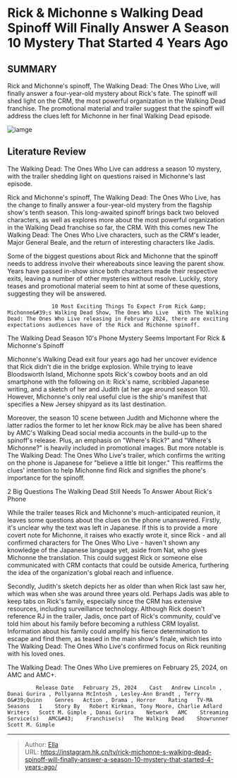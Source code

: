 # Rick &amp; Michonne s Walking Dead Spinoff Will Finally Answer A Season 10 Mystery That Started 4 Years Ago


## SUMMARY 



  Rick and Michonne&#39;s spinoff, The Walking Dead: The Ones Who Live, will finally answer a four-year-old mystery about Rick&#39;s fate.   The spinoff will shed light on the CRM, the most powerful organization in the Walking Dead franchise.   The promotional material and trailer suggest that the spinoff will address the clues left for Michonne in her final Walking Dead episode.  

![iamge](https://static1.srcdn.com/wordpress/wp-content/uploads/2024/01/danai-gurira-as-michonne-andrew-lincoln-as-rick-grimes-from-the-walking-dead-the-ones-who-live.jpg)

## Literature Review
The Walking Dead: The Ones Who Live can address a season 10 mystery, with the trailer shedding light on questions raised in Michonne&#39;s last episode.




Rick and Michonne&#39;s spinoff, The Walking Dead: The Ones Who Live, has the change to finally answer a four-year-old mystery from the flagship show&#39;s tenth season. This long-awaited spinoff brings back two beloved characters, as well as explores more about the most powerful organization in the Walking Dead franchise so far, the CRM. With this comes new The Walking Dead: The Ones Who Live characters, such as the CRM&#39;s leader, Major General Beale, and the return of interesting characters like Jadis.




Some of the biggest questions about Rick and Michonne that the spinoff needs to address involve their whereabouts since leaving the parent show. Years have passed in-show since both characters made their respective exits, leaving a number of other mysteries without resolve. Luckily, story teases and promotional material seem to hint at some of these questions, suggesting they will be answered.

                  10 Most Exciting Things To Expect From Rick &amp; Michonne&#39;s Walking Dead Show, The Ones Who Live   With The Walking Dead: The Ones Who Live releasing in February 2024, there are exciting expectations audiences have of the Rick and Michonne spinoff.    


 The Walking Dead Season 10&#39;s Phone Mystery Seems Important For Rick &amp; Michonne&#39;s Spinoff 
          

Michonne&#39;s Walking Dead exit four years ago had her uncover evidence that Rick didn&#39;t die in the bridge explosion. While trying to leave Bloodsworth Island, Michonne spots Rick&#39;s cowboy boots and an old smartphone with the following on it: Rick&#39;s name, scribbled Japanese writing, and a sketch of her and Judith (at her age around season 10). However, Michonne&#39;s only real useful clue is the ship&#39;s manifest that specifies a New Jersey shipyard as its last destination.




Moreover, the season 10 scene between Judith and Michonne where the latter radios the former to let her know Rick may be alive has been shared by AMC&#39;s Walking Dead social media accounts in the build-up to the spinoff&#39;s release. Plus, an emphasis on &#34;Where&#39;s Rick?&#34; and &#34;Where&#39;s Michonne?&#34; is heavily included in promotional images. But more notable is The Walking Dead: The Ones Who Live&#39;s trailer, which confirms the writing on the phone is Japanese for &#34;believe a little bit longer.&#34; This reaffirms the clues&#39; intention to help Michonne find Rick and signifies the phone&#39;s importance for the spinoff.


 



 2 Big Questions The Walking Dead Still Needs To Answer About Rick&#39;s Phone 
         




While the trailer teases Rick and Michonne&#39;s much-anticipated reunion, it leaves some questions about the clues on the phone unanswered. Firstly, it&#39;s unclear why the text was left in Japanese. If this is to provide a more covert note for Michonne, it raises who exactly wrote it, since Rick - and all confirmed characters for The Ones Who Live - haven&#39;t shown any knowledge of the Japanese language yet, aside from Nat, who gives Michonne the translation. This could suggest Rick or someone else communicated with CRM contacts that could be outside America, furthering the idea of the organization&#39;s global reach and influence.

Secondly, Judith&#39;s sketch depicts her as older than when Rick last saw her, which was when she was around three years old. Perhaps Jadis was able to keep tabs on Rick&#39;s family, especially since the CRM has extensive resources, including surveillance technology. Although Rick doesn&#39;t reference RJ in the trailer, Jadis, once part of Rick&#39;s community, could&#39;ve told him about his family before becoming a ruthless CRM loyalist. Information about his family could amplify his fierce determination to escape and find them, as teased in the main show&#39;s finale, which ties into The Walking Dead: The Ones Who Live&#39;s confirmed focus on Rick reuniting with his loved ones.






The Walking Dead: The Ones Who Live premieres on February 25, 2024, on AMC and AMC&#43;.




             Release Date   February 25, 2024    Cast   Andrew Lincoln , Danai Gurira , Pollyanna McIntosh , Lesley-Ann Brandt , Terry O&#39;Quinn    Genres   Action , Drama , Horror    Rating   TV-MA    Seasons   1    Story By   Robert Kirkman, Tony Moore, Charlie Adlard    Writers   Scott M. Gimple , Danai Gurira    Network   AMC    Streaming Service(s)   AMC&#43;    Franchise(s)   The Walking Dead    Showrunner   Scott M. Gimple       


---

> Author: [Ella](https://instagram.hk.cn/)  
> URL: https://instagram.hk.cn/tv/rick-michonne-s-walking-dead-spinoff-will-finally-answer-a-season-10-mystery-that-started-4-years-ago/  

